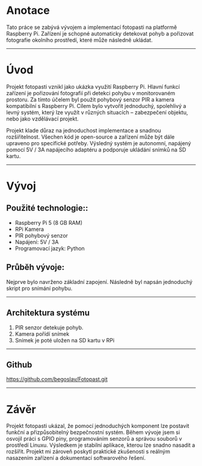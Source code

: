 # Anotace

Tato práce se zabývá vývojem a implementací fotopasti na platformě Raspberry Pi. Zařízení je schopné automaticky detekovat pohyb a pořizovat fotografie okolního prostředí, které může následně ukládat.

---
# Úvod

Projekt fotopasti vznikl jako ukázka využití Raspberry Pi. Hlavní funkcí zařízení je pořizování fotografií při detekci pohybu v monitorovaném prostoru. Za tímto účelem byl použit pohybový senzor PIR a kamera kompatibilní s Raspberry Pi. Cílem bylo vytvořit jednoduchý, spolehlivý a levný systém, který lze využít v různých situacích – zabezpečení objektu, nebo jako vzdělávací projekt.

Projekt klade důraz na jednoduchost implementace a snadnou rozšiřitelnost. Všechen kód je open-source a zařízení může být dále upraveno pro specifické potřeby. Výsledný systém je autonomní, napájený pomocí 5V / 3A napájecího adaptéru a podporuje ukládání snímků na SD kartu.

---

# Vývoj

## Použité technologie::
- Raspberry Pi 5 (8 GB RAM)
- RPi Kamera
- PIR pohybový senzor
- Napájení: 5V / 3A
- Programovací jazyk: Python

## Průběh vývoje:
Nejprve bylo navrženo základní zapojení. Následně byl napsán jednoduchý skript pro snímání pohybu.

---

## Architektura systému
1. PIR senzor detekuje pohyb.
2. Kamera pořídí snímek
3. Snímek je poté uložen na SD kartu v RPi

---
## Github

https://github.com/begoslav/Fotopast.git

---
# Závěr

Projekt fotopasti ukázal, že pomocí jednoduchých komponent lze postavit funkční a přizpůsobitelný bezpečnostní systém. Během vývoje jsem si osvojil práci s GPIO piny, programováním senzorů a správou souborů v prostředí Linuxu. Výsledkem je stabilní aplikace, kterou lze snadno nasadit a rozšířit. Projekt mi zároveň poskytl praktické zkušenosti s reálným nasazením zařízení a dokumentací softwarového řešení.